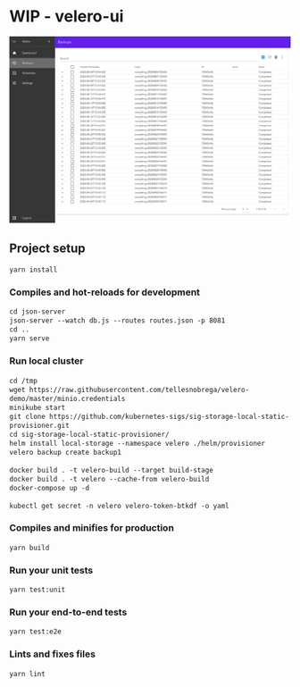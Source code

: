 # WIP - velero-ui

![Backups Scrennshot](./content/backups.png)

## Project setup
```
yarn install
```

### Compiles and hot-reloads for development
```
cd json-server
json-server --watch db.js --routes routes.json -p 8081
cd ..
yarn serve
```

### Run local cluster
```
cd /tmp
wget https://raw.githubusercontent.com/tellesnobrega/velero-demo/master/minio.credentials
minikube start
git clone https://github.com/kubernetes-sigs/sig-storage-local-static-provisioner.git 
cd sig-storage-local-static-provisioner/
helm install local-storage --namespace velero ./helm/provisioner
velero backup create backup1

docker build . -t velero-build --target build-stage
docker build . -t velero --cache-from velero-build
docker-compose up -d

kubectl get secret -n velero velero-token-btkdf -o yaml
```

### Compiles and minifies for production
```
yarn build
```

### Run your unit tests
```
yarn test:unit
```

### Run your end-to-end tests
```
yarn test:e2e
```

### Lints and fixes files
```
yarn lint
```
